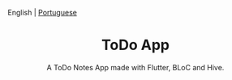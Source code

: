 English | [Portuguese](./README.pt-BR.md)

<h1 align="center">ToDo App</h1>

<div align="center">

A ToDo Notes App made with Flutter, BLoC and Hive.